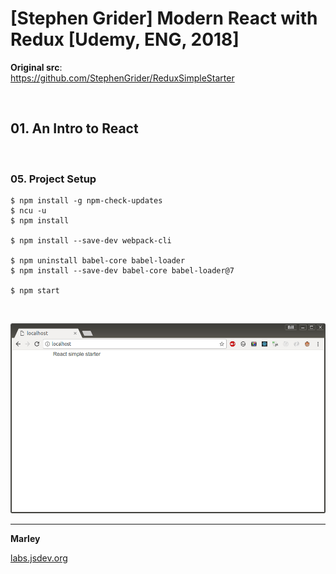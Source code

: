 # [Stephen Grider] Modern React with Redux [Udemy, ENG, 2018]

**Original src**:  
https://github.com/StephenGrider/ReduxSimpleStarter

<br/>

## 01. An Intro to React

<br/>

### 05. Project Setup

    $ npm install -g npm-check-updates
    $ ncu -u
    $ npm install

    $ npm install --save-dev webpack-cli

    $ npm uninstall babel-core babel-loader
    $ npm install --save-dev babel-core babel-loader@7

    $ npm start

<br/>

![Application](/img/pic01.png?raw=true)

---

**Marley**

<a href="https://labs.jsdev.org">labs.jsdev.org</a>
